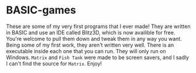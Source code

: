 # BASIC-games
These are some of my very first programs that I ever made! They are written in BASIC and use an IDE called Blitz3D, which is now availible for free. You're welcome to pull them down and tweak them in any way you want. Being some of my first work, they aren't written very well. There is an executable inside each one that you can run. They will only run on Windows. `Matrix` and `Fish Tank` were made to be screen savers, and I sadly I can't find the source for `Matrix`. Enjoy!
